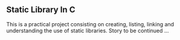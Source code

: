 ## Static Library In C
This is a practical project consisting on creating, listing, linking and understanding the use of static libraries.
Story to be continued ...